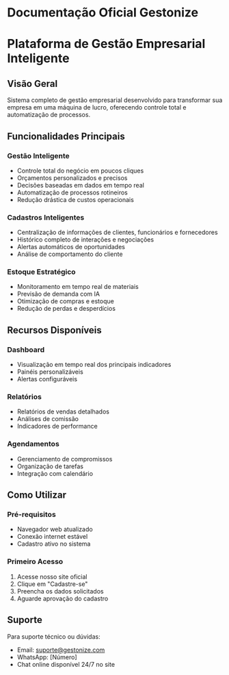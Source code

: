 # Documentação Oficial Gestonize

Plataforma de Gestão Empresarial Inteligente
=====================================

## Visão Geral

Sistema completo de gestão empresarial desenvolvido para transformar sua empresa em uma máquina de lucro, oferecendo controle total e automatização de processos.

## Funcionalidades Principais

### Gestão Inteligente
- Controle total do negócio em poucos cliques
- Orçamentos personalizados e precisos
- Decisões baseadas em dados em tempo real
- Automatização de processos rotineiros
- Redução drástica de custos operacionais

### Cadastros Inteligentes
- Centralização de informações de clientes, funcionários e fornecedores
- Histórico completo de interações e negociações
- Alertas automáticos de oportunidades
- Análise de comportamento do cliente

### Estoque Estratégico
- Monitoramento em tempo real de materiais
- Previsão de demanda com IA
- Otimização de compras e estoque
- Redução de perdas e desperdícios

## Recursos Disponíveis

### Dashboard
- Visualização em tempo real dos principais indicadores
- Painéis personalizáveis
- Alertas configuráveis

### Relatórios
- Relatórios de vendas detalhados
- Análises de comissão
- Indicadores de performance

### Agendamentos
- Gerenciamento de compromissos
- Organização de tarefas
- Integração com calendário

## Como Utilizar

### Pré-requisitos
- Navegador web atualizado
- Conexão internet estável
- Cadastro ativo no sistema

### Primeiro Acesso
1. Acesse nosso site oficial
2. Clique em "Cadastre-se"
3. Preencha os dados solicitados
4. Aguarde aprovação do cadastro

## Suporte

Para suporte técnico ou dúvidas:
- Email: [suporte@gestonize.com](mailto:suporte@gestonize.com)
- WhatsApp: [Número]
- Chat online disponível 24/7 no site
